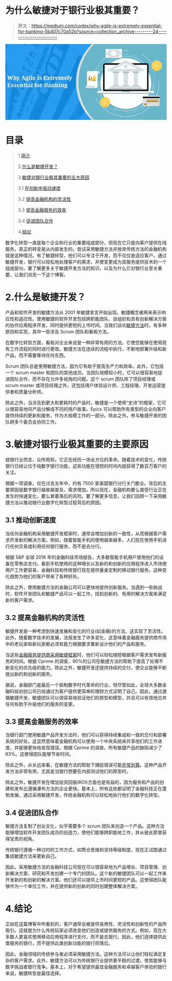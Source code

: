 # 为什么敏捷对于银行业极其重要？

> 原文：<https://medium.com/codex/why-agile-is-extremely-essential-for-banking-5b407c70a52b?source=collection_archive---------24----------------------->

![](img/aeea24fade7848ff340b7cdaf601c3a2.png)

# **目录**

> 1.[简介](#3f2b)
> 
> 2.[什么是敏捷开发？](#b03a)
> 
> 3.[敏捷对银行业极其重要的五大原因](#e497)
> 
> 3.1 [在创新中驱动速度](#1217)
> 
> 3.2 [提高金融机构的灵活性](#ed42)
> 
> 3.3 [提高金融服务的效率](#bc11)
> 
> 3.4 [促进团队合作](#e23e)
> 
> 4.[结论](#19b0)

数字化转型一直是每个企业和行业的重要组成部分，但现在它只是向客户提供在线服务。真正的转变是从内部发生的。尝试采用敏捷方法并放弃传统方法的金融机构就是这种情况。有了敏捷转型，他们可以专注于开发，而不仅仅是适应客户。通过敏捷开发，银行可以轻松地处理客户的需求，并使变更成为其服务提供技术的一个组成部分。要了解更多关于敏捷开发方法的知识，以及为什么它对银行业至关重要，让我们浏览一下这个博客。

# 2.什么是敏捷开发？

产品和软件开发的敏捷方法从 2001 年敏捷宣言开始出现。敏捷概念被用来表示响应性和适应性。使用敏捷的软件开发包括跨职能团队、自组织和具有创新解决方案的协作应用程序开发，同时提供更短的上市时间。当我们谈论[敏捷方法](https://en.wikipedia.org/wiki/Agile_software_development)时，有多种原则和实现，其中一些涉及 Scrum 团队和看板方法。

在数字化转型方面，看板对企业来说是一种非常有用的方法。它使您能够在使用现有工作流程的同时进行更改。敏捷方法在连续的流程中执行，不断地部署升级和新产品，而不需要等待任何东西。

Scrum 团队总是使用敏捷方法，因为它有助于提高生产力和效率。此外，它包括一个 scrum master 和团队的其他成员。当团队规模较小时，它可以很容易地促进团队合作，而不存在允许多视角的问题。这个 scrum 团队除了项目经理或 scrum master 或项目经理之外，还包括用户体验设计师、工程经理、开发运营提供者和质量分析师。

除此之外，当涉及到更大和更耗时的产品时，敏捷是一个使用“史诗”的框架，它可以很容易地将产品分解成不同的用户故事。Epics 可以帮助所有类型的企业向客户提供持续的更新和服务，作为大规模工作的一部分。除此之外，参与敏捷开发的团队跨多个委员会协同工作。

# 3.敏捷对银行业极其重要的主要原因

就银行业而言，众所周知，它正在经历一场全方位的革命。随着技术的变化，传统银行已经让位于纯数字银行功能，这些功能在很短的时间内就获得了数百万客户的关注。

根据一项调查，仅在过去五年中，约有 7500 家美国银行分行关门歇业。背后的主要原因是数字银行越来越普及，需求增加。所以现在，金融机构要么接受行业正在发生的快速变化，要么冒着落后的风险。要了解更多信息，让我们回顾一下采用敏捷方法以推动银行业数字化转型过程背后的原因。

## 3.1 推动创新速度

当任何金融机构采用敏捷开发框架时，通常会增加创新的一致性，从而根据客户需求开发新的解决方案。例如，随着智能手机的使用越来越多，人们现在使用手机进行任何交易或利用任何银行服务，而不是去分行。

根据 S&P 全球 2018 年的金融科技市场报告，大多数智能手机用户使用他们的设备在零售店支付。看到手机使用的这种增长以及新的和创新的应用程序进入市场使用户工作更容易，金融科技和传统银行现在提供量身定制的移动银行服务。这种变化趋势为他们的客户带来了各种好处。

除此之外，使用敏捷方法的金融公司可以更快地提供创新服务。当遇到一些挑战时，软件开发团队和敏捷产品可以一起工作，找到创新的、有用的解决方案来满足新的客户需求。

## 3.2 提高金融机构的灵活性

敏捷开发是一种考虑到快速发展和变化的行业(如金融)的方法。这实现了灵活性。此外，随着数字技术的发展，法规发生了许多变化，这意味着金融服务提供商市场中的老玩家和新玩家都必须有能力根据要求重新设计他们的产品和服务。

当这些[金融服务提供商采用敏捷框架](https://www.afponline.org/ideas-inspiration/topics/articles/Details/agile-finance-principles-how-finance-teams-should-prepare/)时，他们可以轻松缩短根据客户需求发布新服务的时间。根据 Cprime 的调查，90%的公司在敏捷方法的帮助下提高了处理不断变化的优先级的能力。除此之外，敏捷开发还提供持续的交付，使企业能够不断提出新的和创新的服务。

据说，金融部门是最后一个抵制数字时代革命的行业。但尽管如此，全球大多数金融科技初创公司已经通过为客户提供更简单的理财方式证明了自己。因此，通过遵循敏捷开发，敏捷团队可以很容易地验证他们的原型和模型，并且可以有效地合并任何有助于升级他们的服务的变更。

## 3.3 提高金融服务的效率

当银行部门使用敏捷产品开发方法时，他们可以获得持续集成和一致的交付和部署系统的好处。这显然意味着金融机构可以使用一个中央系统来共享他们的工作进度，并能够更快地发现错误。根据 Cprime 的调查，所有敏捷产品的缺陷减少了 93%。这使得团队能够节省时间。

除此之外，从长远来看，在敏捷方法的帮助下捕捉错误可能[非常划算](https://www.tatvasoft.com/outsourcing/2021/07/cost-to-build-a-fintech-app.html)。这种产品开发方法非常有用，尤其是当银行想要在内部测试他们的原型时。

除此之外，敏捷开发在增加投资回报(ROI)方面也是有益的，因为服务和产品的创建和发布比遵循瀑布方法的企业更快。基本上，所有这些都证明了金融科技正在蓬勃发展，通过采用敏捷开发，传统金融机构可以轻松地执行他们的数字化转型。

## 3.4 促进团队合作

敏捷方法复制了创业文化，似乎需要多个 scrum 团队来创造一个产品。这种方法能够增加软件开发团队成员的创造力，使他们能够跨职能地工作，并从彼此那里获得宝贵的视角。

传统银行遵循一种过时的工作方式，如筒仓思维和坚持等级制度，现在正试图通过集成敏捷方法来更新自己。

因此，采用敏捷方法的金融科技公司现在可以很容易地为产品增长、项目管理、创新解决方案、研究和开发创建一个专门的团队。这个新的敏捷团队可以一起工作来开发新的和创新的解决方案。他们还可以提供上市时间更短的产品。这使得团队能够作为一个单位工作，并在提供新的创新的同时创建整体解决方案。

# 4.结论

正如在这篇博客中所看到的，客户通常会被提供易用性、灵活性和创新性的产品所吸引。这就是为什么传统玩家必须改变他们创造或提供服务的方式。例如，现在大多数人更喜欢使用移动应用程序进行支付，而不是去银行。因此，他们选择提供此类服务的银行，而不提供此类创新功能的银行则落后。

因此，金融领域的传统参与者必须采用敏捷方法。这种方法可以让他们轻松满足复杂的客户需求。此外，敏捷方法可以为传统银行业提供更平稳的过渡，使其能够与数字挑战者银行竞争。基本上，对于希望提供最佳金融服务和卓越客户体验的银行来说，敏捷转型是最佳选择。